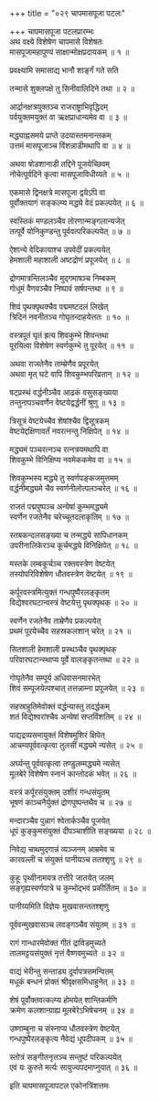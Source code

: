 +++
title = "०२९ चापमासपूजा पटलः"

+++
चापमासपूजा पटलप्रारम्भः    
अथ वक्ष्ये विशेषेण चापमासे विशेषतः  
मासपूजामहापुण्यं साक्षान्मोक्षप्रदायकम् ॥ १ ॥


प्रवक्ष्यामि समासाद्य भानौ शार्ङ्गं गते सति  

तन्मासे शुक्लपक्षे तु सिनीवालिदिने तथा ॥ २ ॥


आर्द्रानक्षत्रयुक्तञ्च राजराष्ट्राभिवृद्धिदम्  
पर्वयुक्तमयुक्तं वा ऋक्षप्राधान्यमेव वा ॥ ३ ॥


मद्ध्याह्नसमये प्राप्ते उदयास्तमनान्तकम्  
उत्तमं मासपूजाञ्च विंशन्नाडीमथापि वा ॥ ४ ॥


अथवा षोडशानाडी तद्दिने पूजयेच्छिवम्  
नोचेत्पूर्वदिने कृत्वा मासपूजाविधीय्यते ॥ ५ ॥


एकमासे द्विनक्षत्रे मासपूजा द्वयेऽपि वा  
पूर्वोक्तयागं सङ्कल्प्य मद्ध्ये वेदं प्रकल्पयेत् ॥ ६ ॥


स्वस्तिकं मण्डलञ्चैव तोरणान्मङ्गलान्यजेत्  
तत्पूर्वे योनिकुण्डन्तु पूर्ववत्परिकल्पयेत् ॥ ७ ॥


ऐशान्ये वेदिकायाश्च उपवेदीं प्रकल्पयेत्  
हेमशाली महाशाली अष्टद्रोणं प्रपूजयेत् ॥ ८ ॥


द्रोणमात्रन्तिलञ्चैव मुद्गमाषञ्च निम्बकम्    
गोधूमं वैणवञ्चैव निष्पावं सर्षपन्तथा ॥ ९ ॥


शिवं पृथक्पृथक्चैव पद्ममष्टदलं लिखेत्    
त्रिदिनं नवनीतञ्च गोघृतन्दाहयेत्ततः ॥ १० ॥


वस्त्रपूतं घृतं ह्रत्य शिवकुम्भे शिवन्तथा  
पूरयित्वा विशेषेण स्वर्णकुम्भे तु पूरयेत् ॥ ११ ॥


अथवा राजतेनैव ताम्म्रेणैव प्रपूरयेत्  
अथवा मृत् घटे वापि शिवकुम्भपरिव्रतान् ॥ १२ ॥


षट्प्रस्थं वर्द्धनीञ्चैव आढकं वसुसङ्ख्यया  
तन्तुनापञ्चवर्णेन वेष्टयेद्वर्द्धनीं श्रुणु ॥ १३ ॥


त्रिसूत्रं वेष्टयेच्चैव शेषांश्चैव द्विसूत्रकम्  
वेष्टयेद्दक्षिणावर्तं नवरत्नन्तु निक्षिपेत् ॥ १४ ॥


मद्ध्यमं पञ्चरत्नञ्च रत्नत्रयमथापि वा  
शिवकुम्भे विनिक्षिप्य नवमेककमेव वा ॥ १५ ॥


शिवकुम्भस्य मद्ध्ये तु स्वर्णपङ्कजमुत्तमम्  
वर्द्धनीमद्ध्यमे चैव स्वर्णनीलोत्पलञ्चरेत् ॥ १६ ॥



राजतं पद्मपुष्पञ्च अन्येषां कुम्भमद्ध्यमे  
स्वर्णेन रजतेनैव चरेच्चूतदलाकृतिम् ॥ १७ ॥


स्तबकन्दलसङ्ख्या च तन्मद्ध्ये सापिधानकम्  
उपरीनालिकेरञ्च कूर्चमद्ध्ये विनिक्षिपेत् ॥ १८ ॥


मस्तके लम्बकूर्चञ्च रक्तवस्त्रेण वेष्टयेत्  
तस्योपरिविशेषेण धौतवस्त्रेण वेष्टयेत् ॥ १९ ॥


कर्पूरवस्त्रमित्युक्तं गन्धपुष्पैरलङ्कृतम्  
विद्येश्वरघटान्वस्त्रं वेष्टयेत्तु पृथक्पृथक् ॥ २० ॥


स्वर्णेन रजतेनैव ताम्रेणैव प्रकल्पयेत्  
प्रथमं पूरयेच्चैव सहस्रकलशान् चरेत् ॥ २१ ॥


सितशाली हेमशाली प्रस्थञ्चैव पृथक्पृथक्  
परिवारघटान्स्थाप्य पूर्वे वालङ्कृतन्तथा ॥ २२ ॥


गोघृतेनैव सम्पूर्य अधिवासनमारभेत्  
शिवं सम्पूजयेत्पश्चात् तत्तन्नाम्ना प्रपूजयेत् ॥ २३ ॥


सहस्राहुतिमेवोक्तं वर्द्धन्यास्तु तदर्द्धकम्  
शतं विद्येश्वरांश्चैव अन्येषां सप्तविंशतिम् ॥ २४ ॥


पाद्यद्रव्यसमायुक्तं विशेषमुशिरं क्षिपेत्  
आचम्यपूर्ववत्कृत्वा तुलसीं मद्ध्यमे न्यसेत् ॥ २५ ॥


अर्घ्यन्तु पूर्ववत्कृत्वा तण्डुलम्मद्ध्यमे न्यसेत्  
मूलबेरे विशेषेण स्नानं कान्तोदकं भवेत् ॥ २६ ॥


वस्त्रं कर्पूरसंयुक्तम् उशीरं गन्धसंयुतम्  
भूषणं काञ्चनैर्युक्तं द्रोणपुष्पन्तथैव च ॥ २७ ॥


मन्दारञ्चैव पुन्नागं श्वेतार्कञ्चैव पूजयेत्  
धूपं कुङ्कुमसंयुक्तं दीपञ्चाशीति सङ्ख्यया ॥ २८ ॥


निवेद्य चाथमुद्गान्नं व्यञ्जनम् आम्रमेव च  
कारवल्ली च संयुक्तं पानीयञ्च ततश्शृणु ॥ २९ ॥


कुहूः पृथ्वीनामयत्र तत्तीरे जातयेत् जलम्  
सङ्गृह्यस्वर्णपात्रे च कुम्भोद्भवं प्रकीर्तितम् ॥ ३० ॥


पानीय्यमिति विज्ञेयः मुखवासन्ततश्शृणु  

पूर्ववन्मुखवासञ्च लवङ्गञ्चैव संयुतम् ॥ ३१ ॥


रागं गान्धारमेवोक्तं गीतं द्राविडमुच्यते  
तालमट्टयसंयुक्तं नृत्तं वैष्णवमुच्यते ॥ ३२ ॥


वाद्यं भेरीन्तु सन्ताड्य दूर्वापत्रसमन्वितम्  
मधूकं बन्धनं प्रोक्तं श्रीवृक्षसमिधाहुनेत् ॥ ३३ ॥


शेषं पूर्वोक्तवत्कल्प्य होमयेत् शान्तिकर्मणि  
क्रमेण कलशान्ग्राह्य मूलबेरेऽभिषेचनम् ॥ ३४ ॥


उष्णाम्बुना च संस्नाप्य धौतवस्त्रेण वेष्टयेत्  
गन्धपुष्पैरलङ्कृत्य नैवेद्यं धूपदीपकम् ॥ ३५ ॥


स्तोत्रं सङ्गीतनृत्तञ्च सन्तुष्टं परिकल्पयेत्  
एवं यः कुरुते मर्त्यः सायुज्यपदमाप्नुयात् ॥ ३६ ॥


इति चापमासपूजापटल एकोनत्रिंशत्तमः  
